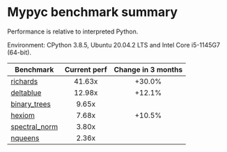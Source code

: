 # Mypyc benchmark summary

Performance is relative to interpreted Python.

Environment: CPython 3.8.5, Ubuntu 20.04.2 LTS and Intel Core i5-1145G7 (64-bit).

| Benchmark | Current perf | Change in 3 months |
| --- | :---: | :---: |
| [richards](benchmarks/richards.md) | 41.63x | +30.0% |
| [deltablue](benchmarks/deltablue.md) | 12.98x | +12.1% |
| [binary_trees](benchmarks/binary_trees.md) | 9.65x |  |
| [hexiom](benchmarks/hexiom.md) | 7.68x | +10.5% |
| [spectral_norm](benchmarks/spectral_norm.md) | 3.80x |  |
| [nqueens](benchmarks/nqueens.md) | 2.36x |  |
